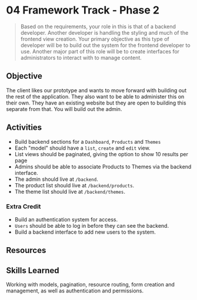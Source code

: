 # 04 Framework Track - Phase 2

> Based on the requirements, your role in this is that of a backend developer. Another developer is handling the styling and much of the frontend view creation. Your primary objective as this type of developer will be to build out the system for the frontend developer to use. Another major part of this role will be to create interfaces for administrators to interact with to manage content.

## Objective
The client likes our prototype and wants to move forward with building out the rest of the application. They also want to be able to administer this on their own. They have an existing website but they are open to building this separate from that. You will build out the admin.

## Activities
- Build backend sections for a `Dashboard`, `Products` and `Themes`
- Each "model" should have a `list`, `create` and `edit` view.
- List views should be paginated, giving the option to show 10 results per page
- Admins should be able to associate Products to Themes via the backend interface.
- The admin should live at `/backend`.
- The product list should live at `/backend/products`.
- The theme list should live at `/backend/themes`.

### Extra Credit
- Build an authentication system for access.
- `Users` should be able to log in before they can see the backend.
- Build a backend interface to add new users to the system.

## Resources

## Skills Learned
Working with models, pagination, resource routing, form creation and management, as well as authentication and permissions. 
